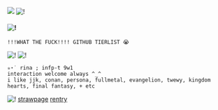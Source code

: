 ![](https://komarev.com/ghpvc/?username=shibuyaangel&style=plastic&color=1a1a1a) 
![!](https://i.postimg.cc/6pkctXc5/u6jinp.gif)

####  ![!](https://images-wixmp-ed30a86b8c4ca887773594c2.wixmp.com/f/1621b3de-2bc7-4683-ae92-0182b9926273/d8dwlsp-66c02d99-7155-4ce9-86d8-61efbae7ebd6.gif?token=eyJ0eXAiOiJKV1QiLCJhbGciOiJIUzI1NiJ9.eyJzdWIiOiJ1cm46YXBwOjdlMGQxODg5ODIyNjQzNzNhNWYwZDQxNWVhMGQyNmUwIiwiaXNzIjoidXJuOmFwcDo3ZTBkMTg4OTgyMjY0MzczYTVmMGQ0MTVlYTBkMjZlMCIsIm9iaiI6W1t7InBhdGgiOiJcL2ZcLzE2MjFiM2RlLTJiYzctNDY4My1hZTkyLTAxODJiOTkyNjI3M1wvZDhkd2xzcC02NmMwMmQ5OS03MTU1LTRjZTktODZkOC02MWVmYmFlN2ViZDYuZ2lmIn1dXSwiYXVkIjpbInVybjpzZXJ2aWNlOmZpbGUuZG93bmxvYWQiXX0.zbcmJ3hYenJM3j07fQBL2DCYMSP0ZwDa55uyqtuSvvs)
`!!!WHAT THE FUCK!!!! GITHUB TIERLIST 😭`

![!](https://i.postimg.cc/76thgxfg/Screenshot-2024-06-15-210622.png) ![!](https://i.postimg.cc/X7j3VMqW/1.jpg)

	✮⋆˙ rina ; infp-t 9w1
	interaction welcome always ^_^ 
	i like jjk, conan, persona, fullmetal, evangelion, twewy, kingdom hearts, final fantasy, + etc

  ![!](https://i.postimg.cc/gkK0Sz5F/FF9-E3478-DF18-42-FC-9-EC2-460727-CD5163.gif) [strawpage](https://bulletchambers.straw.page/) [rentry](https://rentry.co/doubledeath)
